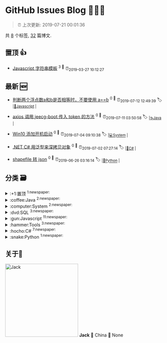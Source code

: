 
# GitHub Issues Blog :tada::tada::tada:
    
> :alarm_clock: 上次更新: 2019-07-21 00:01:36
    
共 [8](https://github.com/topcss/my-notes/labels) 个标签, [32](https://github.com/topcss/my-notes/issues) 篇博文.

## 置顶 :thumbsup: 
- [Javascript 字符串模板](https://github.com/topcss/my-notes/issues/18)  <sup>3 :speech_balloon:</sup>  	 :alarm_clock:<sub>2019-03-27 10:12:27</sub> 
## 最新 :new: 
- [判断两个浮点数a和b是否相等时，不要使用 a==b](https://github.com/topcss/my-notes/issues/32) <sup>0 :speech_balloon:</sup>  			 :alarm_clock:<sub>2019-07-12 12:49:39</sub> 
 :label: 	<sub>|</sub><sub>[:gun:Javascript](https://github.com/topcss/my-notes/labels/%3Agun%3AJavascript)	|	</sub>

- [axios 调用 jeecg-boot 传入 token 的方法](https://github.com/topcss/my-notes/issues/31) <sup>0 :speech_balloon:</sup>  			 :alarm_clock:<sub>2019-07-11 03:50:58</sub> 
 :label: 	<sub>|</sub><sub>[:coffee:Java](https://github.com/topcss/my-notes/labels/%3Acoffee%3AJava)	|	</sub>

- [Win10 添加开机启动](https://github.com/topcss/my-notes/issues/30) <sup>0 :speech_balloon:</sup>  			 :alarm_clock:<sub>2019-07-04 09:10:38</sub> 
 :label: 	<sub>|</sub><sub>[:computer:System](https://github.com/topcss/my-notes/labels/%3Acomputer%3ASystem)	|	</sub>

- [.NET C# 用泛型来深拷贝对象](https://github.com/topcss/my-notes/issues/29) <sup>0 :speech_balloon:</sup>  			 :alarm_clock:<sub>2019-07-02 07:27:14</sub> 
 :label: 	<sub>|</sub><sub>[:hocho:C#](https://github.com/topcss/my-notes/labels/%3Ahocho%3AC%23)	|	</sub>

- [shapefile 转 json](https://github.com/topcss/my-notes/issues/28) <sup>0 :speech_balloon:</sup>  			 :alarm_clock:<sub>2019-06-26 03:16:14</sub> 
 :label: 	<sub>|</sub><sub>[:snake:Python](https://github.com/topcss/my-notes/labels/%3Asnake%3APython)	|	</sub>

## 分类  :card_file_box: 

<details>
<summary>:+1:置顶	<sup>1:newspaper:</sup></summary>
- [Javascript 字符串模板](https://github.com/topcss/my-notes/issues/18)  <sup>3 :speech_balloon:</sup>  	 :alarm_clock:<sub>2019-03-27 10:12:27</sub> 

</details>

<details>
<summary>:coffee:Java	<sup>2:newspaper:</sup></summary>
- [axios 调用 jeecg-boot 传入 token 的方法](https://github.com/topcss/my-notes/issues/31)  <sup>0 :speech_balloon:</sup>  	 :alarm_clock:<sub>2019-07-11 03:50:58</sub> 
- [spring boot 配置](https://github.com/topcss/my-notes/issues/9)  <sup>1 :speech_balloon:</sup>  	 :alarm_clock:<sub>2019-01-14 08:21:24</sub> 

</details>

<details>
<summary>:computer:System	<sup>2:newspaper:</sup></summary>
- [Win10 添加开机启动](https://github.com/topcss/my-notes/issues/30)  <sup>0 :speech_balloon:</sup>  	 :alarm_clock:<sub>2019-07-04 09:10:38</sub> 
- [Windows 平台通用软件推荐](https://github.com/topcss/my-notes/issues/19)  <sup>8 :speech_balloon:</sup>  	 :alarm_clock:<sub>2019-05-23 09:25:25</sub> 

</details>

<details>
<summary>:dvd:SQL	<sup>3:newspaper:</sup></summary>
- [快速为 SqlServer 数据库每个表新增字段](https://github.com/topcss/my-notes/issues/25)  <sup>0 :speech_balloon:</sup>  	 :alarm_clock:<sub>2019-05-30 03:48:44</sub> 
- [MSSQL 相关](https://github.com/topcss/my-notes/issues/17)  <sup>6 :speech_balloon:</sup>  	 :alarm_clock:<sub>2019-03-25 08:57:42</sub> 
- [MSSQL 元数据操作](https://github.com/topcss/my-notes/issues/2)  <sup>1 :speech_balloon:</sup>  	 :alarm_clock:<sub>2018-09-28 09:30:48</sub> 

</details>

<details>
<summary>:gun:Javascript	<sup>11:newspaper:</sup></summary>
- [判断两个浮点数a和b是否相等时，不要使用 a==b](https://github.com/topcss/my-notes/issues/32)  <sup>0 :speech_balloon:</sup>  	 :alarm_clock:<sub>2019-07-12 12:49:39</sub> 
- [js 实现线程暂停](https://github.com/topcss/my-notes/issues/26)  <sup>0 :speech_balloon:</sup>  	 :alarm_clock:<sub>2019-06-04 08:29:01</sub> 
- [快速为 SqlServer 数据库每个表新增字段](https://github.com/topcss/my-notes/issues/25)  <sup>0 :speech_balloon:</sup>  	 :alarm_clock:<sub>2019-05-30 03:48:44</sub> 
- [javascript 中使用 base64 转码和解码如何爬坑](https://github.com/topcss/my-notes/issues/24)  <sup>0 :speech_balloon:</sup>  	 :alarm_clock:<sub>2019-05-30 00:50:31</sub> 
- [jquery3 post传参下载文件能正确获得返回状态的方法](https://github.com/topcss/my-notes/issues/23)  <sup>0 :speech_balloon:</sup>  	 :alarm_clock:<sub>2019-05-28 03:32:55</sub> 
- [js1k使用的在线压缩js](https://github.com/topcss/my-notes/issues/22)  <sup>0 :speech_balloon:</sup>  	 :alarm_clock:<sub>2019-05-28 03:31:02</sub> 
- [一个handsometable的dome，实现了对增加，修改的操作。](https://github.com/topcss/my-notes/issues/21)  <sup>0 :speech_balloon:</sup>  	 :alarm_clock:<sub>2019-05-28 03:29:48</sub> 
- [不同浏览器中，处理跨iframe传参调用方法](https://github.com/topcss/my-notes/issues/20)  <sup>0 :speech_balloon:</sup>  	 :alarm_clock:<sub>2019-05-28 03:29:11</sub> 
- [Javascript 字符串模板](https://github.com/topcss/my-notes/issues/18)  <sup>3 :speech_balloon:</sup>  	 :alarm_clock:<sub>2019-03-27 10:12:27</sub> 
- [自定义的地图类](https://github.com/topcss/my-notes/issues/4)  <sup>0 :speech_balloon:</sup>  	 :alarm_clock:<sub>2018-12-04 07:29:29</sub> 
- [JqGrid 常用操作](https://github.com/topcss/my-notes/issues/1)  <sup>0 :speech_balloon:</sup>  	 :alarm_clock:<sub>2018-09-27 06:36:41</sub> 

</details>

<details>
<summary>:hammer:Tools	<sup>3:newspaper:</sup></summary>
- [C32ASM 改unicode 编码。](https://github.com/topcss/my-notes/issues/13)  <sup>0 :speech_balloon:</sup>  	 :alarm_clock:<sub>2019-02-11 03:24:06</sub> 
- [gitbook](https://github.com/topcss/my-notes/issues/11)  <sup>0 :speech_balloon:</sup>  	 :alarm_clock:<sub>2019-01-25 08:58:05</sub> 
- [fiddler 高级用法](https://github.com/topcss/my-notes/issues/10)  <sup>0 :speech_balloon:</sup>  	 :alarm_clock:<sub>2019-01-24 03:49:02</sub> 

</details>

<details>
<summary>:hocho:C#	<sup>7:newspaper:</sup></summary>
- [.NET C# 用泛型来深拷贝对象](https://github.com/topcss/my-notes/issues/29)  <sup>0 :speech_balloon:</sup>  	 :alarm_clock:<sub>2019-07-02 07:27:14</sub> 
- [Mvc](https://github.com/topcss/my-notes/issues/16)  <sup>0 :speech_balloon:</sup>  	 :alarm_clock:<sub>2019-03-22 01:40:51</sub> 
- [FastReport.Net](https://github.com/topcss/my-notes/issues/15)  <sup>0 :speech_balloon:</sup>  	 :alarm_clock:<sub>2019-03-20 07:59:19</sub> 
- [petapoco](https://github.com/topcss/my-notes/issues/14)  <sup>1 :speech_balloon:</sup>  	 :alarm_clock:<sub>2019-03-06 08:08:03</sub> 
- [c# 语法](https://github.com/topcss/my-notes/issues/7)  <sup>3 :speech_balloon:</sup>  	 :alarm_clock:<sub>2018-12-17 08:10:42</sub> 
- [IIS 发布常见问题](https://github.com/topcss/my-notes/issues/6)  <sup>0 :speech_balloon:</sup>  	 :alarm_clock:<sub>2018-12-17 07:01:07</sub> 
- [长路径的问题 LongPath](https://github.com/topcss/my-notes/issues/5)  <sup>1 :speech_balloon:</sup>  	 :alarm_clock:<sub>2018-12-10 01:24:37</sub> 

</details>

<details>
<summary>:snake:Python	<sup>1:newspaper:</sup></summary>
- [shapefile 转 json](https://github.com/topcss/my-notes/issues/28)  <sup>0 :speech_balloon:</sup>  	 :alarm_clock:<sub>2019-06-26 03:16:14</sub> 

</details>

## 关于:boy: 
[<img alt="Jack" src="https://avatars1.githubusercontent.com/u/2252451?v=4" width="233"/>](https://github.com/topcss)
**Jack**
:round_pushpin: China
:black_flag: None
